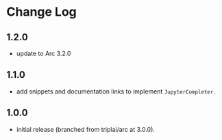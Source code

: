 # Change Log

## 1.2.0

- update to Arc 3.2.0

## 1.1.0

- add snippets and documentation links to implement `JupyterCompleter`.

## 1.0.0

- initial release (branched from triplai/arc at 3.0.0).
